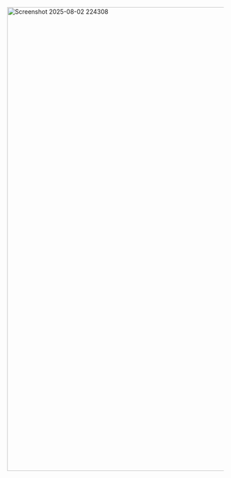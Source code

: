 <img width="1919" height="1076" alt="Screenshot 2025-08-02 224308" src="https://github.com/user-attachments/assets/ee0c1ca0-afbe-4a97-a7ce-b596a8ecad19" />
